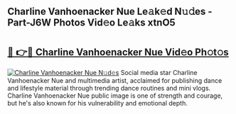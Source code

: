 ## Charline Vanhoenacker Nue Le𝚊k𝚎d N𝚞𝚍es - Part-J6W Photos Vid𝚎o Le𝚊ks xtnO5

# <h2><a href="http://fb2sl0.evod.top/?m=Charline+Vanhoenacker+Nue">🔗 👉🔴 Charline Vanhoenacker Nue Vid𝚎o Ph𝚘t𝚘s</a></h2>

[![Charline Vanhoenacker Nue N𝚞d𝚎s](https://i.imgur.com/8V9OHl7.gif)](http://fb2sl0.evod.top/?m=Charline+Vanhoenacker+Nue)
Social media star Charline Vanhoenacker Nue and multimedia artist, acclaimed for publishing dance and lifestyle material through trending dance routines and mini vlogs. Charline Vanhoenacker Nue public image is one of strength and courage, but he's also known for his vulnerability and emotional depth. 
